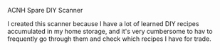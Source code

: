 ACNH Spare DIY Scanner

I created this scanner because I have a lot of learned DIY recipes accumulated in my home storage, 
and it's very cumbersome to hav to frequently go through them and check which recipes I have for trade.